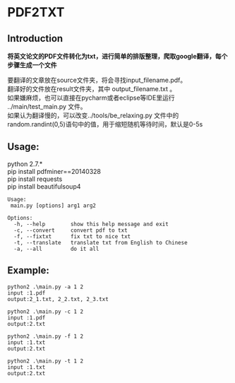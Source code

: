 # PDF2TXT
## Introduction
**将英文论文的PDF文件转化为txt，进行简单的排版整理，爬取google翻译，每个步骤生成一个文件**

要翻译的文章放在source文件夹，将会寻找input_filename.pdf。  
翻译好的文件放在result文件夹，其中 output_filename.txt 。  
如果嫌麻烦，也可以直接在pycharm或者eclipse等IDE里运行 ../main/test_main.py 文件。   
如果认为翻译慢的，可以改变../tools/be_relaxing.py 文件中的random.randint(0,5)语句中的值，用于缩短随机等待时间，默认是0-5s

## Usage:
 python 2.7.*   
 pip install pdfminer==20140328   
 pip install requests   
 pip install beautifulsoup4

    Usage:   
     main.py [options] arg1 arg2
    
    Options:   
      -h, --help    	show this help message and exit   
      -c, --convert 	convert pdf to txt   
      -f, --fixtxt  	fix txt to nice txt   
      -t, --translate  	translate txt from English to Chinese   
      -a, --all			do it all   
  
## Example:
    python2 .\main.py -a 1 2   
    input :1.pdf   
    output:2_1.txt, 2_2.txt, 2_3.txt   
    
    python2 .\main.py -c 1 2   
    input :1.pdf   
    output:2.txt   
    
    python2 .\main.py -f 1 2   
    input :1.txt   
    output:2.txt   
    
    python2 .\main.py -t 1 2  
    input :1.txt  
    output:2.txt  



